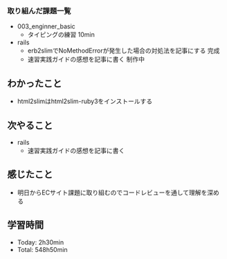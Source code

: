 ### 取り組んだ課題一覧
- 003_enginner_basic
  - タイピングの練習 10min
- rails
  - erb2slimでNoMethodErrorが発生した場合の対処法を記事にする 完成
  - 速習実践ガイドの感想を記事に書く 制作中
## わかったこと
- html2slimはhtml2slim-ruby3をインストールする
## 次やること
- rails
  - 速習実践ガイドの感想を記事に書く
## 感じたこと
- 明日からECサイト課題に取り組むのでコードレビューを通して理解を深める
## 学習時間
- Today: 2h30min
- Total: 548h50min